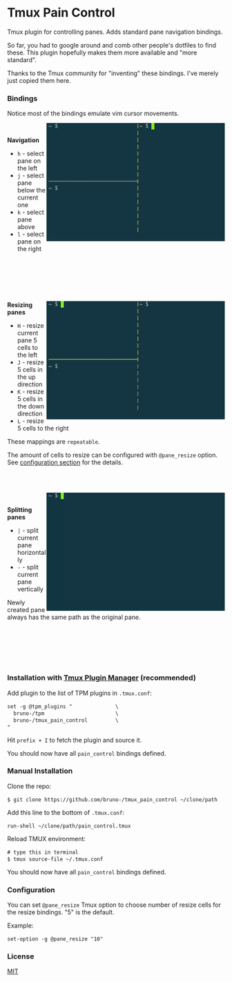 # Tmux Pain Control

Tmux plugin for controlling panes. Adds standard pane navigation bindings.

So far, you had to google around and comb other people's dotfiles to find these.
This plugin hopefully makes them more available and "more standard".

Thanks to the Tmux community for "inventing" these bindings. I've merely just
copied them here.

### Bindings

Notice most of the bindings emulate vim cursor movements.

<img align="right" src="/screenshots/pane_navigation.gif" alt="pane navigation"/>

<br/>

**Navigation**

- `h` - select pane on the left
- `j` - select pane below the current one
- `k` - select pane above
- `l` - select pane on the right

<br/><br/><br/><br/><br/>

<img align="right" src="/screenshots/pane_resizing.gif" alt="pane resizing"/>

**Resizing panes**

- `H` - resize current pane 5 cells to the left
- `J` - resize 5 cells in the up direction
- `K` - resize 5 cells in the down direction
- `L` - resize 5 cells to the right

These mappings are `repeatable`.

The amount of cells to resize can be configured with `@pane_resize` option. See
[configuration section](#configuration) for the details.

<br/><br/>

<img align="right" src="/screenshots/pane_splitting.gif" alt="pane splitting"/>

<br/>

**Splitting panes**

- `|` - split current pane horizontally
- `-` - split current pane vertically

Newly created pane always has the same path as the original pane.

<br/><br/><br/><br/><br/>

### Installation with [Tmux Plugin Manager](https://github.com/bruno-/tpm) (recommended)

Add plugin to the list of TPM plugins in `.tmux.conf`:

    set -g @tpm_plugins "              \
      bruno-/tpm                       \
      bruno-/tmux_pain_control         \
    "

Hit `prefix + I` to fetch the plugin and source it.

You should now have all `pain_control` bindings defined.

### Manual Installation

Clone the repo:

    $ git clone https://github.com/bruno-/tmux_pain_control ~/clone/path

Add this line to the bottom of `.tmux.conf`:

    run-shell ~/clone/path/pain_control.tmux

Reload TMUX environment:

    # type this in terminal
    $ tmux source-file ~/.tmux.conf

You should now have all `pain_control` bindings defined.

### Configuration

You can set `@pane_resize` Tmux option to choose number of resize cells for the
resize bindings. "5" is the default.

Example:

    set-option -g @pane_resize "10"

### License
[MIT](LICENSE.md)

